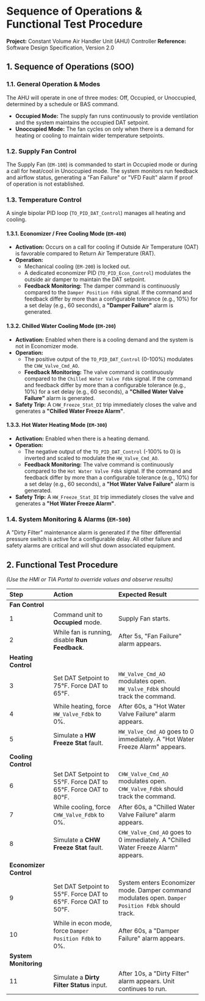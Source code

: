 # Sequence of Operations & Functional Test Procedure

**Project:** Constant Volume Air Handler Unit (AHU) Controller
**Reference:** Software Design Specification, Version 2.0

## 1. Sequence of Operations (SOO)

### 1.1. General Operation & Modes
The AHU will operate in one of three modes: Off, Occupied, or Unoccupied, determined by a schedule or BAS command.
*   **Occupied Mode:** The supply fan runs continuously to provide ventilation and the system maintains the occupied DAT setpoint.
*   **Unoccupied Mode:** The fan cycles on only when there is a demand for heating or cooling to maintain wider temperature setpoints.

### 1.2. Supply Fan Control
The Supply Fan (`EM-100`) is commanded to start in Occupied mode or during a call for heat/cool in Unoccupied mode. The system monitors run feedback and airflow status, generating a "Fan Failure" or "VFD Fault" alarm if proof of operation is not established.

### 1.3. Temperature Control
A single bipolar PID loop (`TO_PID_DAT_Control`) manages all heating and cooling.

#### 1.3.1. Economizer / Free Cooling Mode (`EM-400`)
*   **Activation:** Occurs on a call for cooling if Outside Air Temperature (OAT) is favorable compared to Return Air Temperature (RAT).
*   **Operation:**
    *   Mechanical cooling (`EM-200`) is locked out.
    *   A dedicated economizer PID (`TO_PID_Econ_Control`) modulates the outside air damper to maintain the DAT setpoint.
    *   **Feedback Monitoring:** The damper command is continuously compared to the `Damper Position Fdbk` signal. If the command and feedback differ by more than a configurable tolerance (e.g., 10%) for a set delay (e.g., 60 seconds), a **"Damper Failure"** alarm is generated.

#### 1.3.2. Chilled Water Cooling Mode (`EM-200`)
*   **Activation:** Enabled when there is a cooling demand and the system is not in Economizer mode.
*   **Operation:**
    *   The positive output of the `TO_PID_DAT_Control` (0-100%) modulates the `CHW_Valve_Cmd_AO`.
    *   **Feedback Monitoring:** The valve command is continuously compared to the `Chilled Water Valve Fdbk` signal. If the command and feedback differ by more than a configurable tolerance (e.g., 10%) for a set delay (e.g., 60 seconds), a **"Chilled Water Valve Failure"** alarm is generated.
*   **Safety Trip:** A `CHW_Freeze_Stat_DI` trip immediately closes the valve and generates a **"Chilled Water Freeze Alarm"**.

#### 1.3.3. Hot Water Heating Mode (`EM-300`)
*   **Activation:** Enabled when there is a heating demand.
*   **Operation:**
    *   The negative output of the `TO_PID_DAT_Control` (-100% to 0) is inverted and scaled to modulate the `HW_Valve_Cmd_AO`.
    *   **Feedback Monitoring:** The valve command is continuously compared to the `Hot Water Valve Fdbk` signal. If the command and feedback differ by more than a configurable tolerance (e.g., 10%) for a set delay (e.g., 60 seconds), a **"Hot Water Valve Failure"** alarm is generated.
*   **Safety Trip:** A `HW_Freeze_Stat_DI` trip immediately closes the valve and generates a **"Hot Water Freeze Alarm"**.

### 1.4. System Monitoring & Alarms (`EM-500`)
A "Dirty Filter" maintenance alarm is generated if the filter differential pressure switch is active for a configurable delay. All other failure and safety alarms are critical and will shut down associated equipment.

## 2. Functional Test Procedure
*(Use the HMI or TIA Portal to override values and observe results)*

| Step | Action | Expected Result |
| :--- | :--- | :--- |
| **Fan Control** |
| 1 | Command unit to **Occupied** mode. | Supply Fan starts. |
| 2 | While fan is running, disable **Run Feedback**. | After 5s, "Fan Failure" alarm appears. |
| **Heating Control** |
| 3 | Set DAT Setpoint to 75°F. Force DAT to 65°F. | `HW_Valve_Cmd_AO` modulates open. `HW_Valve_Fdbk` should track the command. |
| 4 | While heating, force `HW_Valve_Fdbk` to 0%. | After 60s, a "Hot Water Valve Failure" alarm appears. |
| 5 | Simulate a **HW Freeze Stat** fault. | `HW_Valve_Cmd_AO` goes to 0 immediately. A "Hot Water Freeze Alarm" appears. |
| **Cooling Control** |
| 6 | Set DAT Setpoint to 55°F. Force DAT to 65°F. Force OAT to 80°F. | `CHW_Valve_Cmd_AO` modulates open. `CHW_Valve_Fdbk` should track the command. |
| 7 | While cooling, force `CHW_Valve_Fdbk` to 0%. | After 60s, a "Chilled Water Valve Failure" alarm appears. |
| 8 | Simulate a **CHW Freeze Stat** fault. | `CHW_Valve_Cmd_AO` goes to 0 immediately. A "Chilled Water Freeze Alarm" appears. |
| **Economizer Control** |
| 9 | Set DAT Setpoint to 55°F. Force DAT to 65°F. Force OAT to 50°F. | System enters Economizer mode. Damper command modulates open. `Damper Position Fdbk` should track. |
| 10 | While in econ mode, force `Damper Position Fdbk` to 0%. | After 60s, a "Damper Failure" alarm appears. |
| **System Monitoring** |
| 11 | Simulate a **Dirty Filter Status** input. | After 10s, a "Dirty Filter" alarm appears. Unit continues to run. |
